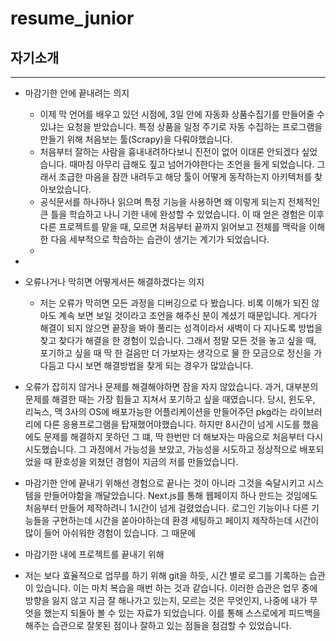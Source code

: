 # resume_junior

## 자기소개
---



- 마감기한 안에 끝내려는 의지
    - 이제 막 언어를 배우고 있던 시점에, 3일 안에 자동화 상품수집기를 만들어줄 수 있냐는 요청을 받았습니다. 특정 상품을 일정 주기로 자동 수집하는 프로그램을 만들기 위해 처음보는 툴(Scrapy)을 다뤄야했습니다.
    - 처음부터 잘하는 사람을 흉내내려하다보니 진전이 없어 이대론 안되겠다 싶었습니다. 때마침 아무리 급해도 짚고 넘어가야한다는 조언을 들게 되었습니다. 그래서 조급한 마음을 잠깐 내려두고 해당 툴이 어떻게 동작하는지 아키텍처를 찾아보았습니다.
    - 공식문서를 하나하나 읽으며 특정 기능을 사용하면 왜 이렇게 되는지 전체적인 큰 틀을 학습하고 나니 기한 내에 완성할 수 있었습니다. 이 때 얻은 경험은 이후 다른 프로젝트를 맡을 때, 모르면 처음부터 끝까지 읽어보고 전체를 맥락을 이해한 다음 세부적으로 학습하는 습관이 생기는 계기가 되었습니다.
    - 

- 

- 오류나거나 막히면 어떻게서든 해결하겠다는 의지
    - 저는 오류가 막히면 모든 과정을 디버깅으로 다 봤습니다. 비록 이해가 되진 않아도 계속 보면 보일 것이라고 조언을 해주신 분이 계셨기 때문입니다. 게다가 해결이 되지 않으면 끝장을 봐야 풀리는 성격이라서 새벽이 다 지나도록 방법을 찾고 찾다가 해결을 한 경험이 있습니다. 그래서 정말 모든 것을 놓고 싶을 때, 포기하고 싶을 때 딱 한 걸음만 더 가보자는 생각으로 물 한 모금으로 정신을 가다듬고 다시 보면 해결방법을 찾게 되는 경우가 많았습니다.


- 오류가 잡히지 않거나 문제를 해결해야하면 잠을 자지 않았습니다. 과거, 대부분의 문제를 해결한 때는 가장 힘들고 지쳐서 포기하고 싶을 때였습니다. 당시, 윈도우, 리눅스, 맥 3사의 OS에 배포가능한 어플리케이션을 만들어주던 pkg라는 라이브러리에 다른 응용프로그램을 탑재했어야했습니다. 하지만 8시간이 넘게 시도를 했음에도 문제를 해결하지 못하던 그 떄, 딱 한번만 더 해보자는 마음으로 처음부터 다시 시도했습니다. 그 과정에서 가능성을 보았고, 가능성을 시도하고 정상적으로 배포되었을 때 환호성을 외쳤던 경험이 지금의 저를 만들었습니다.

- 마감기한 안에 끝내기 위해선 경험으로 끝나는 것이 아니라 그것을 숙달시키고 시스템을 만들어야함을 깨달았습니다. Next.js를 통해 웹페이지 하나 만드는 것임에도 처음부터 만들어 제작하려니 1시간이 넘게 걸렸었습니다. 로그인 기능이나 다른 기능들을 구현하는데 시간을 쏟아야하는데 환경 세팅하고 페이지 제작하는데 시간이 많이 들어 아쉬워한 경험이 있습니다. 그 때문에 

- 마감기한 내에 프로젝트를 끝내기 위해 

- 저는 보다 효율적으로 업무를 하기 위해 git을 하듯, 시간 별로 로그를 기록하는 습관이 있습니다. 이는 마치 복습을 매번 하는 것과 같습니다. 이러한 습관은 업무 중에 방향을 잃지 않고 지금 잘 해나가고 있는지, 모르는 것은 무엇인지, 나중에 내가 무엇을 했는지 되돌아 볼 수 있는 자료가 되었습니다. 이를 통해 스스로에게 피드백을 해주는 습관으로 잘못된 점이나 잘하고 있는 점들을 점검할 수 있었습니다.